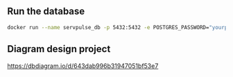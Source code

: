 ## Run the database
```bash
docker run --name servpulse_db -p 5432:5432 -e POSTGRES_PASSWORD="yourpassword" -d postgres
```

## Diagram design project
https://dbdiagram.io/d/643dab996b31947051bf53e7
